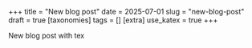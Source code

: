 +++
title = "New blog post"
date = 2025-07-01
slug = "new-blog-post"
draft = true
[taxonomies]
tags = []
[extra]
use_katex = true
+++

New blog post with tex

<!-- more -->
